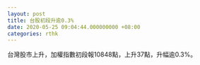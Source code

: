 ```yaml
---
layout: post
title: 台股初段升逾0.3%
date: 2020-05-25 09:04:44.000000000 +08:00
categories: rthk
---
```


台灣股市上升，加權指數初段報10848點，上升37點，升幅逾0.3%。
